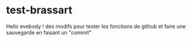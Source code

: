 # test-brassart

Hello evebody !  des modifs pour tester les fonctions de github 
et faire une sauvegarde en faisant un "commit"
